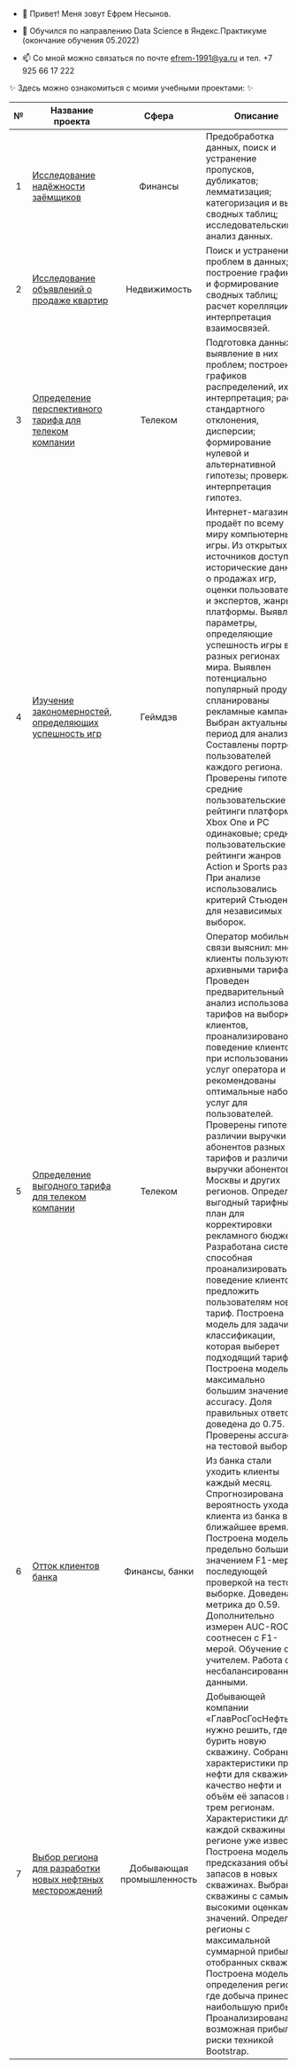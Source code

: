 - 👋 Привет! Меня зовут Ефрем Несынов.
- 🌱 Обучился по направлению Data Science в Яндекс.Практикуме (окончание обучения 05.2022)

- 📫 Со мной можно связаться по почте efrem-1991@ya.ru и тел. +7 925 66 17 222

 ✨ Здесь можно ознакомиться с моими учебными проектами: ✨ 
 
<table>
<thead>
<tr>
<th align="center">№</th>
<th>Название проекта</th>
<th align="center">Сфера</th>
<th>Описание</th>
<th align="center">Стек</th>
</tr>
</thead>
<tbody>
<tr>
<td align="center">1</td>
<td><a href="https://github.com/CyberEfrem/Borrower-Reliability-Research">Исследование надёжности заёмщиков</a></td>
<td align="center">Финансы</td>
<td>Предобработка данных, поиск и устранение пропусков, дубликатов; лемматизация; категоризация и вывод сводных таблиц; исследовательский анализ данных.</td>
<td align="center"><code>Python</code> <code>pymystem3</code> <code>Pandas</code> <code>NumPy</code></td>
</tr>
<tr>
<td align="center">2</td>
<td><a href="https://github.com/CyberEfrem/apartment-market-research">Исследование объявлений о продаже квартир</a></td>
<td align="center">Недвижимость</td>
<td>Поиск и устранение проблем в данных; построение графиков и формирование сводных таблиц; расчет корелляции и интерпретация взаимосвязей.</td>
<td align="center"><code>Pandas</code> <code>Matplotlib</code> <code>NumPy</code></td>
</tr>
<tr>
<td align="center">3</td>
<td><a href="https://github.com/CyberEfrem/telecom-company-research">Определение перспективного тарифа для телеком компании</a></td>
<td align="center">Телеком</td>
<td>Подготовка данных, выявление в них проблем; построение графиков распределений, их интерпретация; расчёт стандартного отклонения, дисперсии; формирование нулевой и альтернативной гипотезы; проверка и интерпретация гипотез.</td>
<td align="center"><code>Pandas</code> <code>Matplotlib</code> <code>math</code> <code>NumPy</code> <code>SciPy</code> <code>Statsmodels</code></td>
</tr>
 <tr>
<td align="center">4</td>
<td><a href="https://github.com/CyberEfrem/game_dev_research">Изучение закономерностей, определяющих успешность игр</a></td>
<td align="center">Геймдэв</td>
<td>Интернет-магазин продаёт по всему миру компьютерные игры. Из открытых источников доступны исторические данные о продажах игр, оценки пользователей и экспертов, жанры и платформы. 
Выявлены параметры, определяющие успешность игры в разных регионах мира. 
Выявлен потенциально популярный продукт и спланированы рекламные кампании.
Выбран актуальный период для анализа. Составлены портреты пользователей каждого региона. 
Проверены гипотезы: средние пользовательские рейтинги платформ Xbox One и PC одинаковые;
средние пользовательские рейтинги жанров Action и Sports разные. 
При анализе использовались критерий Стьюдента для независимых выборок.</td>
<td align="center"><code>Pandas</code> <code>Matplotlib</code> <code>math</code> <code>NumPy</code> <code>SciPy</code> <code>Statsmodels</code></td>
</tr>
  <tr>
<td align="center">5</td>
<td><a href="https://github.com/CyberEfrem/telecom_ml">Определение выгодного тарифа для телеком компании</a></td>
<td align="center">Телеком</td>
<td>Оператор мобильной связи выяснил: многие клиенты пользуются архивными тарифами. 
Проведен предварительный анализ использования тарифов на выборке клиентов,
проанализировано поведение клиентов при использовании услуг оператора и
рекомендованы оптимальные наборы услуг для пользователей. 
Проверены гипотезы о различии выручки абонентов разных тарифов и
различии выручки абонентов из Москвы и других регионов.
Определен выгодный тарифный план для корректировки рекламного бюджета.
Разработана система, способная проанализировать поведение клиентов и предложить пользователям новый тариф.
Построена модель для задачи классификации, которая выберет подходящий тариф. 
Построена модель с максимально большим значением accuracy. 
Доля правильных ответов доведена до 0.75. Проверены accuracy на тестовой выборке.</td>
<td align="center"><code>Pandas</code> <code>Matplotlib</code> <code>проверка статистических гипотез
</code> <code>NumPy</code> <code>sklearn</code> <code>машинное обучение
</code> <code>описательная статистика</code></td>
</tr>
<tr>
<td align="center">6</td>
<td><a href="https://github.com/CyberEfrem/customers_churn_ml">Отток клиентов банка</a></td>
<td align="center">Финансы, банки</td>
<td>Из банка стали уходить клиенты каждый месяц. 
Спрогнозирована вероятность ухода клиента из банка в ближайшее время.
Построена модель с предельно большим значением F1-меры с последующей проверкой на тестовой выборке. Доведена метрика до 0.59. 
Дополнительно измерен AUC-ROC, соотнесен с F1-мерой.
Обучение с учителем. Работа с несбалансированными данными.</td>
<td align="center"><code>Pandas</code> <code>Matplotlib</code> <code>NumPy</code> <code>sklearn</code> <code>машинное обучение
</code></td>
</tr>
 <tr>
<td align="center">7</td>
<td><a href="https://github.com/CyberEfrem/location_for_well">Выбор региона для разработки новых нефтяных месторождений</a></td>
<td align="center">Добывающая промышленность</td>
<td>Добывающей компании «ГлавРосГосНефть» нужно решить, где бурить новую скважину.
Собраны характеристики пробы нефти для скважин: качество нефти и объём её запасов по трем регионам. Характеристики для каждой скважины в регионе уже известны. 
Построена модель для предсказания объёма запасов в новых скважинах.
Выбраны скважины с самыми высокими оценками значений.
Определены регионы с максимальной суммарной прибылью отобранных скважин.
Построена модель для определения региона, где добыча принесёт наибольшую прибыль. Проанализирована возможная прибыль и риски техникой Bootstrap.</td>
<td align="center"><code>Pandas</code> <code>Matplotlib</code> <code>NumPy</code> <code>Bootstrap</code>  <code>sklearn</code> <code>машинное обучение
</code></td>
</tr>
</tbody>
</table>
